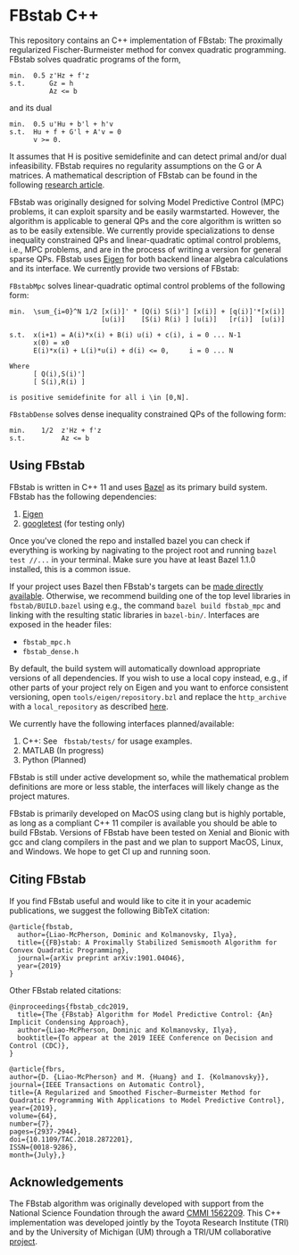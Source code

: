 # FBstab C++
This repository contains an C++ implementation of FBstab: The proximally regularized Fischer-Burmeister method for convex quadratic programming. FBstab solves quadratic programs of the form,

```
min.  0.5 z'Hz + f'z
s.t.      Gz = h
          Az <= b
```

and its dual

```
min.  0.5 u'Hu + b'l + h'v
s.t.  Hu + f + G'l + A'v = 0
      v >= 0.
```

It assumes that H is positive semidefinite and can detect primal and/or dual infeasibility. FBstab requires no regularity assumptions on the G or A matrices. A mathematical description of FBstab can be found in the following [research article](https://arxiv.org/pdf/1901.04046.pdf).

FBstab was originally designed for solving Model Predictive Control (MPC) problems, it can exploit sparsity and be easily warmstarted. However, the algorithm is applicable to general QPs and the core algorithm is written so as to be easily extensible. We currently provide specializations to dense inequality constrained QPs and linear-quadratic optimal control problems, i.e., MPC problems, and are in the process of writing a version for general sparse QPs. FBstab uses [Eigen](http://eigen.tuxfamily.org/index.php?title=Main_Page) for both backend linear algebra calculations and its interface. We currently provide two versions of FBstab:

`FBstabMpc` solves linear-quadratic optimal control problems of the following form:

```
min.  \sum_{i=0}^N 1/2 [x(i)]' * [Q(i) S(i)'] [x(i)] + [q(i)]'*[x(i)]
                       [u(i)]    [S(i) R(i) ] [u(i)]   [r(i)]  [u(i)]

s.t.  x(i+1) = A(i)*x(i) + B(i) u(i) + c(i), i = 0 ... N-1
      x(0) = x0
      E(i)*x(i) + L(i)*u(i) + d(i) <= 0,     i = 0 ... N
      
Where
      [ Q(i),S(i)']
      [ S(i),R(i) ]
 
is positive semidefinite for all i \in [0,N].
```

`FBstabDense` solves dense inequality constrained QPs of the following form:

```
min.    1/2  z'Hz + f'z
s.t.         Az <= b
```

## Using FBstab
FBstab is written in C++ 11 and uses [Bazel](https://bazel.build/) as its primary build system. FBstab has the following dependencies:

1. [Eigen](http://eigen.tuxfamily.org/index.php?title=Main_Page)
2. [googletest](https://github.com/google/googletest) (for testing only)

Once you've cloned the repo and installed bazel you can check if everything is working by nagivating to the project root and running ```bazel test //...``` in your terminal. Make sure you have at least Bazel 1.1.0 installed, this is a common issue.
 
If your project uses Bazel then FBstab's targets can be [made directly available](https://docs.bazel.build/versions/master/external.html). 
Otherwise, we recommend building one of the top level libraries in ```fbstab/BUILD.bazel``` using e.g., the command ```bazel build fbstab_mpc``` and linking with the resulting static libraries in ```bazel-bin/```. Interfaces are exposed in the header files:

- ```fbstab_mpc.h``` 
- ```fbstab_dense.h```

By default, the build system will automatically download appropriate versions of all dependencies. If you wish to use a local copy instead, e.g., if other parts of your project rely on Eigen and you want to enforce consistent versioning, open ```tools/eigen/repository.bzl``` and replace the ```http_archive``` with a ```local_repository``` as described [here](https://docs.bazel.build/versions/master/external.html).

We currently have the following interfaces planned/available:

1. C++: See ``` fbstab/tests/``` for usage examples.
2. MATLAB (In progress)
3. Python (Planned)

FBstab is still under active development so, while the mathematical problem definitions are more or less stable, the interfaces will likely change as the project matures.

FBstab is primarily developed on MacOS using clang but is highly portable, as long as a compliant C++ 11 compiler is available you should be able to build FBstab. Versions of FBstab have been tested on Xenial and Bionic with gcc and clang compilers in the past and we plan to support MacOS, Linux, and Windows. We hope to get CI up and running soon. 

## Citing FBstab
If you find FBstab useful and would like to cite it in your academic publications, we suggest the following BibTeX citation:

```
@article{fbstab,
  author={Liao-McPherson, Dominic and Kolmanovsky, Ilya},
  title={{FB}stab: A Proximally Stabilized Semismooth Algorithm for Convex Quadratic Programming},
  journal={arXiv preprint arXiv:1901.04046},
  year={2019}
}
```

Other FBstab related citations:

```
@inproceedings{fbstab_cdc2019,
  title={The {FBstab} Algorithm for Model Predictive Control: {An} Implicit Condensing Approach},
  author={Liao-McPherson, Dominic and Kolmanovsky, Ilya},
  booktitle={To appear at the 2019 IEEE Conference on Decision and Control (CDC)},
}
```

```
@article{fbrs, 
author={D. {Liao-McPherson} and M. {Huang} and I. {Kolmanovsky}}, 
journal={IEEE Transactions on Automatic Control}, 
title={A Regularized and Smoothed Fischer–Burmeister Method for Quadratic Programming With Applications to Model Predictive Control}, 
year={2019}, 
volume={64}, 
number={7}, 
pages={2937-2944}, 
doi={10.1109/TAC.2018.2872201}, 
ISSN={0018-9286}, 
month={July},}
```

## Acknowledgements
The FBstab algorithm was originally developed with support from the National Science Foundation through the award [CMMI 1562209](https://www.nsf.gov/awardsearch/showAward?AWD_ID=1562209). This C++ implementation was developed jointly by the Toyota Research Institute (TRI) and by the University of Michigan (UM) through a TRI/UM collaborative [project](https://bec.umich.edu/um-tri/semi-smooth-and-variational-methods-for-real-time-dynamic-optimization/).







